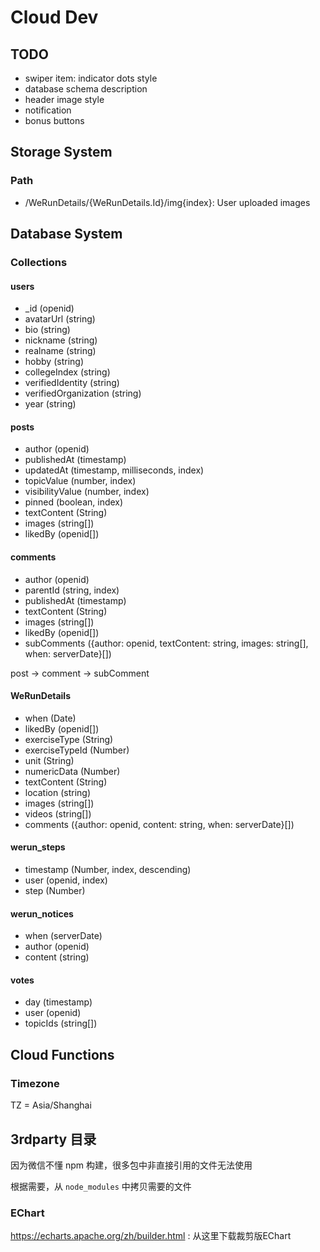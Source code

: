 # Cloud Dev

## TODO

* swiper item: indicator dots style
* database schema description
* header image style
* notification
* bonus buttons

## Storage System

### Path

* /WeRunDetails/{WeRunDetails.Id}/img{index}: User uploaded images

## Database System

### Collections

#### users

* _id (openid)
* avatarUrl (string)
* bio (string)
* nickname (string)
* realname (string)
* hobby (string)
* collegeIndex (string)
* verifiedIdentity (string)
* verifiedOrganization (string)
* year (string)

#### posts

* author (openid)
* publishedAt (timestamp)
* updatedAt (timestamp, milliseconds, index)
* topicValue (number, index)
* visibilityValue (number, index)
* pinned (boolean, index)
* textContent (String)
* images (string[])
* likedBy (openid[])

#### comments

* author (openid)
* parentId (string, index)
* publishedAt (timestamp)
* textContent (String)
* images (string[])
* likedBy (openid[])
* subComments ({author: openid, textContent: string, images: string[], when: serverDate}[])

post -> comment -> subComment

#### WeRunDetails

* when (Date)
* likedBy (openid[])
* exerciseType (String)
* exerciseTypeId (Number)
* unit (String)
* numericData (Number)
* textContent (String)
* location (string)
* images (string[])
* videos (string[])
* comments ({author: openid, content: string, when: serverDate}[])

#### werun_steps

* timestamp (Number, index, descending)
* user (openid, index)
* step (Number)

#### werun_notices

* when (serverDate)
* author (openid)
* content (string)

#### votes

* day (timestamp)
* user (openid)
* topicIds (string[])

## Cloud Functions

### Timezone

TZ = Asia/Shanghai

## 3rdparty 目录
因为微信不懂 npm 构建，很多包中非直接引用的文件无法使用

根据需要，从 `node_modules` 中拷贝需要的文件

### EChart

https://echarts.apache.org/zh/builder.html : 从这里下载裁剪版EChart
